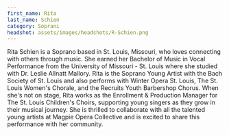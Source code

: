 ```yaml
---
first_name: Rita
last_name: Schien
category: Soprani
headshot: assets/images/headshots/R-Schien.png
---
```


Rita Schien is a Soprano based in St. Louis, Missouri, who loves connecting with others through music. She earned her Bachelor of Music in Vocal Performance from the University of Missouri - St. Louis where she studied with Dr. Leslie Allnatt Mallory. Rita is the Soprano Young Artist with the Bach Society of St. Louis and also performs with Winter Opera St. Louis, The St. Louis Women's Chorale, and the Recruits Youth Barbershop Chorus. When she's not on stage, Rita works as the Enrollment & Production Manager for The St. Louis Children's Choirs, supporting young singers as they grow in their musical journey. She is thrilled to collaborate with all the talented young artists at Magpie Opera Collective and is excited to share this performance with her community. 